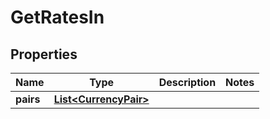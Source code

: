 

# GetRatesIn


## Properties

Name | Type | Description | Notes
------------ | ------------- | ------------- | -------------
**pairs** | [**List&lt;CurrencyPair&gt;**](CurrencyPair.md) |  | 



